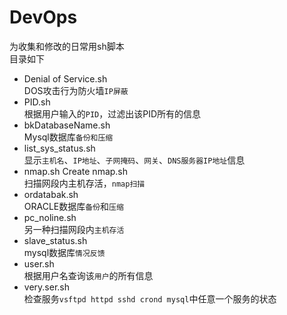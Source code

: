 # DevOps  
为收集和修改的日常用sh脚本  
目录如下  
* Denial of Service.sh  
DOS攻击行为防火墙`IP屏蔽`  
* PID.sh  
根据用户输入的`PID`，过滤出该PID所有的信息  
* bkDatabaseName.sh  
Mysql数据库`备份和压缩`  
* list_sys_status.sh  
显示`主机名`、`IP地址`、`子网掩码`、`网关`、`DNS服务器IP地址`信息  
* nmap.sh	Create nmap.sh  
扫描网段内主机存活，`nmap扫描`  
* ordatabak.sh  
ORACLE数据库`备份`和`压缩`  
* pc_noline.sh  
另一种扫描网段内`主机存活`  
* slave_status.sh  
mysql数据库`情况反馈`  
* user.sh  
根据用户名查询该`用户`的所有信息  
* very.ser.sh  
检查服务`vsftpd httpd sshd crond mysql`中任意一个服务的状态  
